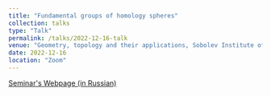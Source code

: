 ```yaml
---
title: "Fundamental groups of homology spheres"
collection: talks
type: "Talk"
permalink: /talks/2022-12-16-talk
venue: "Geometry, topology and their applications, Sobolev Institute of Mathematics"
date: 2022-12-16
location: "Zoom"
---
```


[Seminar's Webpage (in Russian)](http://www.math.nsc.ru/seminars/gtp)
